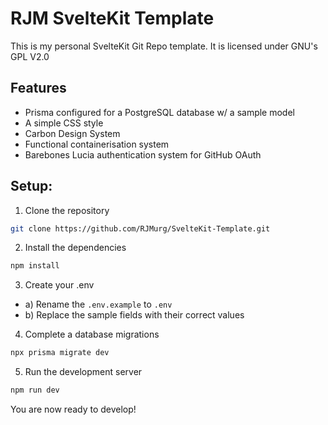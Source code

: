 # RJM SvelteKit Template

This is my personal SvelteKit Git Repo template. It is licensed under GNU's GPL V2.0

## Features

- Prisma configured for a PostgreSQL database w/ a sample model
- A simple CSS style
- Carbon Design System
- Functional containerisation system
- Barebones Lucia authentication system for GitHub OAuth

## Setup:

1. Clone the repository

```bash
git clone https://github.com/RJMurg/SvelteKit-Template.git
```

2. Install the dependencies

```bash
npm install
```

3. Create your .env

- a) Rename the `.env.example` to `.env`
- b) Replace the sample fields with their correct values

4. Complete a database migrations

```bash
npx prisma migrate dev
```

5. Run the development server

```bash
npm run dev
```

You are now ready to develop!

